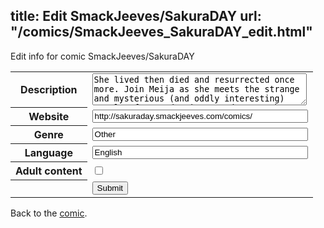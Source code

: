 title: Edit SmackJeeves/SakuraDAY
url: "/comics/SmackJeeves_SakuraDAY_edit.html"
---
Edit info for comic SmackJeeves/SakuraDAY

<form name="comic" action="http://gaepostmail.appspot.com/comic/" method="post">
<table class="comicinfo">
<tr>
<th>Description</th><td><textarea name="description" cols="40" rows="3">She lived then died and resurrected once more. Join Meija as she meets the strange and mysterious (and oddly interesting) people of LALA dormitory and starts her new adventure in a world strangely familiar but entirely new. P.S. this comic is read in the &quot;manga way&quot;: RIGHT TO LEFT. UPDATES WEEKLY  Saturday &amp; Sunday  Enjoy~</textarea></td>
</tr>
<tr>
<th>Website</th><td><input type="text" name="url" value="http://sakuraday.smackjeeves.com/comics/" size="40"/></td>
</tr>
<tr>
<th>Genre</th><td><input type="text" name="genre" value="Other" size="40"/></td>
</tr>
<tr>
<th>Language</th><td><input type="text" name="language" value="English" size="40"/></td>
</tr>
<tr>
<th>Adult content</th><td><input type="checkbox" name="adult" value="adult" /></td>
</tr>
<tr>
<th></th><td>
<input type="hidden" name="comic" value="SmackJeeves_SakuraDAY" />
<input type="submit" name="submit" value="Submit" />
</td>
</tr>
</table>
</form>

Back to the [comic](SmackJeeves_SakuraDAY.html).
